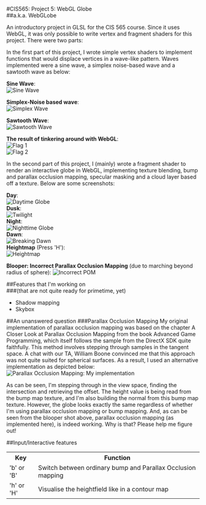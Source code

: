 #CIS565: Project 5: WebGL Globe  
##a.k.a. WebGLobe

An introductory project in GLSL for the CIS 565 course. Since it uses WebGL, it 
was only possible to write vertex and fragment shaders for this project. There were 
two parts: 

In the first part of this project, I wrote simple vertex shaders to implement 
functions that would displace vertices in a wave-like pattern. Waves implemented were 
a sine wave, a simplex noise-based wave and a sawtooth wave as below:  
  
**Sine Wave**:  
![Sine Wave](resources/sineWave.png)  
  
**Simplex-Noise based wave**:  
![Simplex Wave](resources/simplexWave.png)  
  
**Sawtooth Wave**:  
![Sawtooth Wave](resources/sawtoothWave.png)  
  
**The result of tinkering around with WebGL**:  
![Flag 1](resources/flagWave2.png)  
![Flag 2](resources/flagWave1.png)  
  
In the second part of this project, I (mainly) wrote a fragment shader to render an 
interactive globe in WebGL, implementing texture blending, bump and parallax occlusion mapping, 
specular masking and a cloud layer based off a texture. Below are some screenshots:  
  
**Day**:  
![Daytime Globe](resources/daytime.png)  
**Dusk**:  
![Twilight](resources/twilight.png)  
**Night**:  
![Nighttime Globe](resources/nighttime.png)  
**Dawn**:  
![Breaking Dawn](resources/breakingDawn.png)  
**Heightmap** (Press 'H'):  
![Heightmap](resources/heightmap.png)  

**Blooper: Incorrect Parallax Occlusion Mapping** (due to marching beyond radius of sphere):
![Incorrect POM](resources/wrongPOM.png)  

##Features that I'm working on  
###(that are not quite ready for primetime, yet)
*  Shadow mapping
*  Skybox

##An unanswered question
###Parallax Occlusion Mapping
My original implementation of parallax occlusion mapping was based on the chapter A Closer Look at 
Parallax Occlusion Mapping from the book Advanced Game Programming, which itself follows the sample 
from the DirectX SDK quite faithfully. This method involves stepping through samples in the tangent 
space. A chat with our TA, William Boone convinced me that this approach was not quite suited for 
spherical surfaces. As a result, I used an alternative implementation as depicted below:  
![Parallax Occlusion Mapping: My implementation](resources/pom-my-impl.png)  
  
As can be seen, I'm stepping through in the view space, finding the intersection and retrieving the 
offset. The height value is being read from the bump map texture, and I'm also building the normal from this bump 
map texture. However, the globe looks exactly the same regardless of whether I'm using parallax occlusion 
mapping or bump mapping. And, as can be seen from the blooper shot above, parallax occlusion mapping 
(as implemented here), is indeed working. Why is that? Please help me figure out!

##Input/Interactive features  
  
<table>
<tr>
  <th>Key</th>
  <th>Function</th>       
</tr>
<tr>
  <td>'b' or 'B'</td>
  <td>Switch between ordinary bump and Parallax Occlusion mapping</td>
</tr>
<tr>
  <td>'h' or 'H'</td>
  <td>Visualise the heightfield like in a contour map</td>
</tr>
</table>


